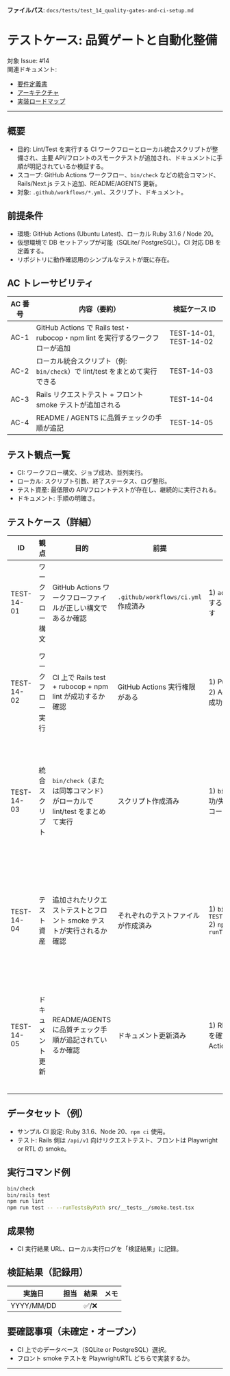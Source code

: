 **ファイルパス**: `docs/tests/test_14_quality-gates-and-ci-setup.md`

# テストケース: 品質ゲートと自動化整備

対象 Issue: #14  
関連ドキュメント:

- [要件定義書](../01_requirements.md)
- [アーキテクチャ](../02_architecture.md)
- [実装ロードマップ](../implementation-roadmap.md)

---

## 概要

- 目的: Lint/Test を実行する CI ワークフローとローカル統合スクリプトが整備され、主要 API/フロントのスモークテストが追加され、ドキュメントに手順が明記されているか検証する。
- スコープ: GitHub Actions ワークフロー、`bin/check` などの統合コマンド、Rails/Next.js テスト追加、README/AGENTS 更新。
- 対象: `.github/workflows/*.yml`、スクリプト、ドキュメント。

## 前提条件

- 環境: GitHub Actions (Ubuntu Latest)、ローカル Ruby 3.1.6 / Node 20。
- 仮想環境で DB セットアップが可能（SQLite/ PostgreSQL）。CI 対応 DB を定義する。
- リポジトリに動作確認用のシンプルなテストが既に存在。

## AC トレーサビリティ

| AC 番号 | 内容（要約）                                                                   | 検証ケース ID                    |
| ------- | ------------------------------------------------------------------------------ | -------------------------------- |
| AC-1    | GitHub Actions で Rails test・rubocop・npm lint を実行するワークフローが追加   | TEST-14-01, TEST-14-02           |
| AC-2    | ローカル統合スクリプト（例: `bin/check`）で lint/test をまとめて実行できる     | TEST-14-03                       |
| AC-3    | Rails リクエストテスト + フロント smoke テストが追加される                     | TEST-14-04                       |
| AC-4    | README / AGENTS に品質チェックの手順が追記                                     | TEST-14-05                       |

## テスト観点一覧

- CI: ワークフロー構文、ジョブ成功、並列実行。
- ローカル: スクリプト引数、終了ステータス、ログ整形。
- テスト資産: 最低限の API/フロントテストが存在し、継続的に実行される。
- ドキュメント: 手順の明確さ。

## テストケース（詳細）

| ID         | 観点               | 目的                                                                   | 前提                                    | 手順                                                                                                                                              | 期待結果                                                                                           | AC   |
| ---------- | ------------------ | ---------------------------------------------------------------------- | --------------------------------------- | ------------------------------------------------------------------------------------------------------------------------------------------------- | ---------------------------------------------------------------------------------------------------- | ---- |
| TEST-14-01 | ワークフロー構文   | GitHub Actions ワークフローファイルが正しい構文であるか確認            | `.github/workflows/ci.yml` 作成済み      | 1) `act` などで dry-run するか、`yamllint` を通す                                                                                                  | 構文エラーなし                                                                                       | AC-1 |
| TEST-14-02 | ワークフロー実行   | CI 上で Rails test + rubocop + npm lint が成功するか確認               | GitHub Actions 実行権限がある            | 1) Pull Request を作成 2) Actions タブでジョブ成功を確認                                                                                          | 全ジョブ成功、結果を PR に添付                                                                       | AC-1 |
| TEST-14-03 | 統合スクリプト     | `bin/check`（または同等コマンド）がローカルで lint/test をまとめて実行 | スクリプト作成済み                       | 1) `bin/check` 実行 2) 成功/失敗時のステータスコードとログを確認                                                                                | 0 終了で全タスク成功。失敗時には終了コード≠0                                                        | AC-2 |
| TEST-14-04 | テスト資産         | 追加されたリクエストテストとフロント smoke テストが実行されるか確認    | それぞれのテストファイルが作成済み       | 1) `bin/rails test TEST=test/requests/...` 2) `npm run test -- --runTestsByPath ...`                                                             | 新規テストが成功し、CI に組み込まれている                                                           | AC-3 |
| TEST-14-05 | ドキュメント更新   | README/AGENTS に品質チェック手順が追記されているか確認                 | ドキュメント更新済み                     | 1) README と AGENTS を確認 2) `bin/check` や Actions 実行方法が記載                                       | 手順・前提・結果確認方法が明記されている                                                           | AC-4 |

## データセット（例）

- サンプル CI 設定: Ruby 3.1.6、Node 20、`npm ci` 使用。
- テスト: Rails 側は `/api/v1` 向けリクエストテスト、フロントは Playwright or RTL の smoke。

## 実行コマンド例

```bash
bin/check
bin/rails test
npm run lint
npm run test -- --runTestsByPath src/__tests__/smoke.test.tsx
```

## 成果物

- CI 実行結果 URL、ローカル実行ログを「検証結果」に記録。

## 検証結果（記録用）

| 実施日     | 担当 | 結果 | メモ |
| ---------- | ---- | ---- | ---- |
| YYYY/MM/DD |      | ✅/❌ |      |

## 要確認事項（未確定・オープン）

- CI 上でのデータベース（SQLite or PostgreSQL）選択。
- フロント smoke テストを Playwright/RTL どちらで実装するか。

---
